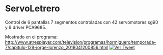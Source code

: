 # ServoLetrero
Control de 6 pantallas 7 segmentos controladas con  42 servomotores sg90 y 6 driver PCA9685.

Mostrado en el programa: 
http://www.atresplayer.com/television/programas/hormiguero/temporada-7/capitulo-128-jorge-lorenzo_2018041200856.html
[![Ver Tweet](https://pbs.twimg.com/amplify_video_thumb/984534549567819776/img/uVisqYz34hcI2qIz.jpg)](https://twitter.com/twitter/statuses/984534946676137984)
